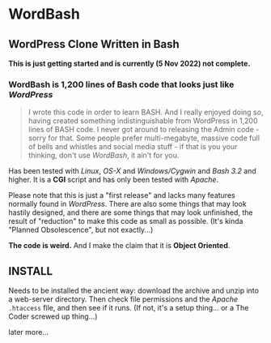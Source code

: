 # WordBash
## WordPress Clone Written in Bash

**This is just getting started and is currently (5 Nov 2022) not complete.**

### WordBash is 1,200 lines of Bash code that looks just like *WordPress*

>I wrote this code in order to learn BASH. And I really enjoyed doing so, 
>having created something indistinguishable from WordPress in 1,200 lines
>of BASH code. I never got around to releasing the Admin code - sorry for 
>that. Some people prefer multi-megabyte, massive code full of bells and 
>whistles and social media stuff - if that is you your thinking, don't use 
>*WordBash*, it ain't for you.

Has been tested with *Linux*, *OS-X* and *Windows/Cygwin* and *Bash 3.2* and 
higher. It is a **CGI** script and has only been tested with *Apache*.

Please note that this is just a "first release" and lacks many features 
normally found in *WordPress*. There are also some things that may look hastily 
designed, and there are some things that may look unfinished, the result of 
"reduction" to make this code as small as possible. (It's kinda "Planned 
Obsolescence", but not exactly...)

**The code is weird.** And I make the claim that it is **Object Oriented**.

## INSTALL

Needs to be installed the ancient way: download the archive and unzip into a 
web-server directory. Then check file permissions and the *Apache* `.htaccess` 
file, and then see if it runs. (If not, it's a setup thing... or a The Coder 
screwed up thing...)

later more...
